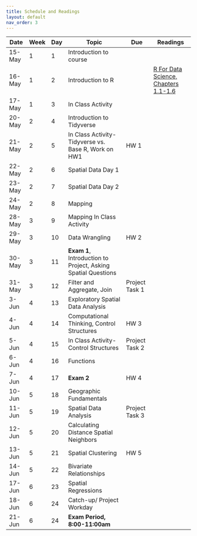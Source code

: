 ```yaml
---
title: Schedule and Readings
layout: default
nav_order: 3
---
```


| Date   | Week | Day | Topic                                      | Due        | Readings        |
|--------|------|-----|--------------------------------------------|------------|-----------------|
| 15-May | 1    | 1   | Introduction to course                     |            |                 |
| 16-May | 1    | 2   | Introduction to R                          |            |   [R For Data Science, Chapters 1.1-1.6](https://r4ds.had.co.nz/introduction.html)             |
| 17-May | 1    | 3   | In Class Activity                          |            |                 |
| 20-May | 2    | 4   | Introduction to Tidyverse                  |            |                 |
| 21-May | 2    | 5   | In Class Activity- Tidyverse vs. Base R, Work on HW1 |HW 1       |                 |
| 22-May | 2    | 6   | Spatial Data Day 1                        |            |                 |
| 23-May | 2    | 7   | Spatial Data Day 2                        |            |                 |
| 24-May | 2    | 8   | Mapping                                    |            |                 |
| 28-May | 3    | 9   | Mapping In Class Activity                  |            |                 |
| 29-May | 3    | 10  | Data Wrangling                             |HW 2       |                 |
| 30-May | 3    | 11  | **Exam 1**, Introduction to Project, Asking Spatial Questions |            |                 |
| 31-May | 3    | 12  | Filter and Aggregate, Join                 |Project Task 1 |                 |
| 3-Jun  | 4    | 13  | Exploratory Spatial Data Analysis          |            |                 |
| 4-Jun  | 4    | 14  | Computational Thinking, Control Structures |HW 3       |                 |
| 5-Jun  | 4    | 15  | In Class Activity- Control Structures      |Project Task 2 |                 |
| 6-Jun  | 4    | 16  | Functions                                  |            |                 |
| 7-Jun  | 4    | 17  | **Exam 2**                                     |HW 4       |                 |
| 10-Jun | 5    | 18  | Geographic Fundamentals                    |            |                 |
| 11-Jun | 5    | 19  | Spatial Data Analysis                      |Project Task 3 |                 |
| 12-Jun | 5    | 20  | Calculating Distance Spatial Neighbors     |            |                 |
| 13-Jun | 5    | 21  | Spatial Clustering                         |HW 5       |                 |
| 14-Jun | 5    | 22  | Bivariate Relationships                    |            |                 |
| 17-Jun | 6    | 23  | Spatial Regressions                        |            |                 |
| 18-Jun | 6    | 24  | Catch-up/ Project Workday                  |            |                 |
| 21-Jun | 6    | 24  | **Exam Period, 8:00-11:00am**                  |            |                 |
